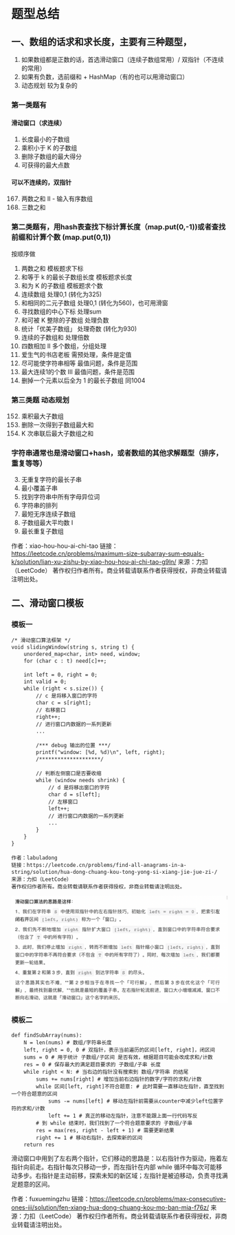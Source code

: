 # 题型总结
## 一、数组的话求和求长度，主要有三种题型，
1. 如果数组都是正数的话，首选滑动窗口（连续子数组常用）/ 双指针（不连续的常用）
2. 如果有负数，选前缀和 + HashMap（有的也可以用滑动窗口）
3. 动态规划 较为复杂的


### 第一类题有 
#### 滑动窗口（求连续）
1. 长度最小的子数组
2. 乘积小于 K 的子数组
3. 删除子数组的最大得分
4. 可获得的最大点数

#### 可以不连续的，双指针
167. 两数之和 II - 输入有序数组
15. 三数之和

### 第二类题有，用hash表查找下标计算长度（map.put(0,-1))或者查找前缀和计算个数 (map.put(0,1))
按顺序做
1. 两数之和 模板题求下标
325. 和等于 k 的最长子数组长度 模板题求长度
560. 和为 K 的子数组 模板题求个数
525. 连续数组 处理0,1 (转化为325)
930. 和相同的二元子数组 处理0,1 (转化为560)，也可用滑窗
724. 寻找数组的中心下标 处理sum
974. 和可被 K 整除的子数组 处理负数
1248. 统计「优美子数组」 处理奇数 (转化为930)
523. 连续的子数组和 处理倍数
454. 四数相加 II 多个数组，分组处理
1052. 爱生气的书店老板 需预处理，条件是定值
1208. 尽可能使字符串相等 最值问题，条件是范围
1004. 最大连续1的个数 III 最值问题，条件是范围
1493. 删掉一个元素以后全为 1 的最长子数组 同1004

### 第三类题 动态规划
152. 乘积最大子数组
1186. 删除一次得到子数组最大和
1191. K 次串联后最大子数组之和

### 字符串通常也是滑动窗口+hash，或者数组的其他求解题型（排序，重复等等）
3. 无重复字符的最长子串
76. 最小覆盖子串
438. 找到字符串中所有字母异位词
567. 字符串的排列
581. 最短无序连续子数组
643. 子数组最大平均数 I
718. 最长重复子数组

作者：xiao-hou-hou-ai-chi-tao
链接：https://leetcode.cn/problems/maximum-size-subarray-sum-equals-k/solution/lian-xu-zishu-by-xiao-hou-hou-ai-chi-tao-g9ln/
来源：力扣（LeetCode）
著作权归作者所有。商业转载请联系作者获得授权，非商业转载请注明出处。



## 二、滑动窗口模板
### 模板一
```
/* 滑动窗口算法框架 */
void slidingWindow(string s, string t) {
    unordered_map<char, int> need, window;
    for (char c : t) need[c]++;
    
    int left = 0, right = 0;
    int valid = 0; 
    while (right < s.size()) {
        // c 是将移入窗口的字符
        char c = s[right];
        // 右移窗口
        right++;
        // 进行窗口内数据的一系列更新
        ...

        /*** debug 输出的位置 ***/
        printf("window: [%d, %d)\n", left, right);
        /********************/
        
        // 判断左侧窗口是否要收缩
        while (window needs shrink) {
            // d 是将移出窗口的字符
            char d = s[left];
            // 左移窗口
            left++;
            // 进行窗口内数据的一系列更新
            ...
        }
    }
}

作者：labuladong
链接：https://leetcode.cn/problems/find-all-anagrams-in-a-string/solution/hua-dong-chuang-kou-tong-yong-si-xiang-jie-jue-zi-/
来源：力扣（LeetCode）
著作权归作者所有。商业转载请联系作者获得授权，非商业转载请注明出处。
```
![滑动窗口模板一](../image/slideWindow.png)

### 模板二
```
def findSubArray(nums):
    N = len(nums) # 数组/字符串长度
    left, right = 0, 0 # 双指针，表示当前遍历的区间[left, right]，闭区间
    sums = 0 # 用于统计 子数组/子区间 是否有效，根据题目可能会改成求和/计数
    res = 0 # 保存最大的满足题目要求的 子数组/子串 长度
    while right < N: # 当右边的指针没有搜索到 数组/字符串 的结尾
        sums += nums[right] # 增加当前右边指针的数字/字符的求和/计数
        while 区间[left, right]不符合题意: # 此时需要一直移动左指针，直至找到一个符合题意的区间
            sums -= nums[left] # 移动左指针前需要从counter中减少left位置字符的求和/计数
            left += 1 # 真正的移动左指针，注意不能跟上面一行代码写反
        # 到 while 结束时，我们找到了一个符合题意要求的 子数组/子串
        res = max(res, right - left + 1) # 需要更新结果
        right += 1 # 移动右指针，去探索新的区间
    return res

```
滑动窗口中用到了左右两个指针，它们移动的思路是：以右指针作为驱动，拖着左指针向前走。右指针每次只移动一步，而左指针在内部 while 循环中每次可能移动多步。右指针是主动前移，探索未知的新区域；左指针是被迫移动，负责寻找满足题意的区间。

作者：fuxuemingzhu
链接：https://leetcode.cn/problems/max-consecutive-ones-iii/solution/fen-xiang-hua-dong-chuang-kou-mo-ban-mia-f76z/
来源：力扣（LeetCode）
著作权归作者所有。商业转载请联系作者获得授权，非商业转载请注明出处。